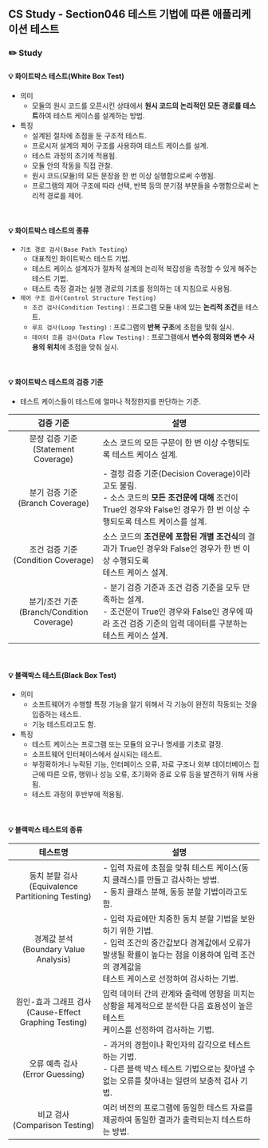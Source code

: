 ## CS Study - Section046 테스트 기법에 따른 애플리케이션 테스트
### ✏️ Study
#### 💡 화이트박스 테스트(White Box Test)
- 의미
  - 모듈의 원시 코드를 오픈시킨 상태에서 **원시 코드의 논리적인 모든 경로를 테스트**하여 테스트 케이스를 설계하는 방법.
- 특징
  - 설계된 절차에 초점을 둔 구조적 테스트.
  - 프로시저 설계의 제어 구조를 사용하여 테스트 케이스를 설계.
  - 테스트 과정의 초기에 적용됨.
  - 모듈 안의 작동을 직접 관찰.
  - 원시 코드(모듈)의 모든 문장을 한 번 이상 실행함으로써 수행됨.
  - 프로그램의 제어 구조에 따라 선택, 반복 등의 분기점 부분들을 수행함으로써 논리적 경로를 제어.
<br>

#### 💡 화이트박스 테스트의 종류
- `기초 경로 검사(Base Path Testing)`
  - 대표적인 화이트박스 테스트 기법.
  - 테스트 케이스 설계자가 절차적 설계의 논리적 복잡성을 측정할 수 있게 해주는 테스트 기법.
  - 테스트 측정 결과는 실행 경로의 기초를 정의하는 데 지침으로 사용됨.
- `제어 구조 검사(Control Structure Testing)`
  - `조건 검사(Condition Testing)` : 프로그램 모듈 내에 있는 **논리적 조건**을 테스트.
  - `루프 검사(Loop Testing)` : 프로그램의 **반복 구조**에 초점을 맞춰 실시.
  - `데이터 흐름 검사(Data Flow Testing)` : 프로그램에서 **변수의 정의와 변수 사용의 위치**에 초점을 맞춰 실시.
<br>

#### 💡 화이트박스 테스트의 검증 기준
- 테스트 케이스들이 테스트에 얼마나 적정한지를 판단하는 기준.<br>

|  검증 기준  |   설명   |
|:--------:|--------|
| 문장 검증 기준<br>(Statement Coverage) | 소스 코드의 모든 구문이 한 번 이상 수행되도록 테스트 케이스 설계. |
| 분기 검증 기준<br>(Branch Coverage) | - 결정 검증 기준(Decision Coverage)이라고도 불림.<br>- 소스 코드의 **모든 조건문에 대해** 조건이 True인 경우와 False인 경우가 한 번 이상 수행되도록 테스트 케이스를 설계. |
| 조건 검증 기준<br>(Condition Coverage) | 소스 코드의 **조건문에 포함된 개별 조건식**의 결과가 True인 경우와 False인 경우가 한 번 이상 수행되도록<br>테스트 케이스 설계. |
| 분기/조건 기준<br>(Branch/Condition Coverage) | - 분기 검증 기준과 조건 검증 기준을 모두 만족하는 설계.<br>- 조건문이 True인 경우와 False인 경우에 따라 조건 검증 기준의 입력 데이터를 구분하는 테스트 케이스 설계. |
<br>

#### 💡 블랙박스 테스트(Black Box Test)
- 의미
  - 소프트웨어가 수행할 특정 기능을 알기 위해서 각 기능이 완전히 작동되는 것을 입증하는 테스트.
  - 기능 테스트라고도 함.
- 특징
  - 테스트 케이스는 프로그램 또는 모듈의 요구나 명세를 기초로 결정.
  - 소프트웨어 인터페이스에서 실시되는 테스트.
  - 부정확하거나 누락된 기능, 인터페이스 오류, 자료 구조나 외부 데이터베이스 접근에 따른 오류, 행위나 성능 오류, 초기화와 종료 오류 등을 발견하기 위해 사용됨.
  - 테스트 과정의 후반부에 적용됨.
<br>

#### 💡 블랙박스 테스트의 종류
|  테스트명  |   설명   |
|:--------:|--------|
| 동치 분할 검사<br>(Equivalence Partitioning Testing) | - 입력 자료에 초점을 맞춰 테스트 케이스(동치 클래스)를 만들고 검사하는 방법.<br>- 동치 클래스 분해, 동등 분할 기법이라고도 함. |
| 경계값 분석<br>(Boundary Value Analysis) | - 입력 자료에만 치중한 동치 분할 기법을 보완하기 위한 기법.<br>- 입력 조건의 중간값보다 경계값에서 오류가 발생될 확률이 높다는 점을 이용하여 입력 조건의 경계값을<br>테스트 케이스로 선정하여 검사하는 기법. |
| 원인-효과 그래프 검사<br>(Cause-Effect Graphing Testing) | 입력 데이터 간의 관계와 출력에 영향을 미치는 상황을 체계적으로 분석한 다음 효용성이 높은 테스트<br>케이스를 선정하여 검사하는 기법. |
| 오류 예측 검사<br>(Error Guessing) | - 과거의 경험이나 확인자의 감각으로 테스트하는 기법.<br>- 다른 블랙 박스 테스트 기법으로는 찾아낼 수 없는 오류를 찾아내는 일련의 보충적 검사 기법. |
| 비교 검사<br>(Comparison Testing) | 여러 버전의 프로그램에 동일한 테스트 자료를 제공하여 동일한 결과가 출력되는지 테스트하는 방법. |
<br>